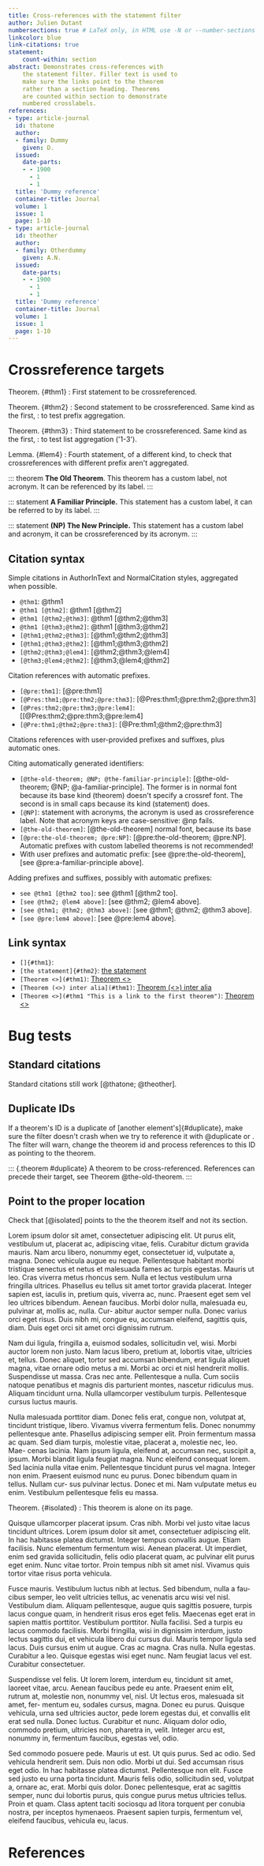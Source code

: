 ```yaml
---
title: Cross-references with the statement filter
author: Julien Dutant
numbersections: true # LaTeX only, in HTML use -N or --number-sections
linkcolor: blue
link-citations: true
statement:
    count-within: section
abstract: Demonstrates cross-references with
    the statement filter. Filler text is used to
    make sure the links point to the theorem
    rather than a section heading. Theorems
    are counted within section to demonstrate
    numbered crosslabels.
references:
- type: article-journal
  id: thatone
  author:
  - family: Dummy
    given: D.
  issued:
    date-parts:
    - - 1900
      - 1
      - 1
  title: 'Dummy reference'
  container-title: Journal
  volume: 1
  issue: 1
  page: 1-10
- type: article-journal
  id: theother
  author:
  - family: Otherdummy
    given: A.N.
  issued:
    date-parts:
    - - 1900
      - 1
      - 1
  title: 'Dummy reference'
  container-title: Journal
  volume: 1
  issue: 1
  page: 1-10
---
```


# Crossreference targets

Theorem. {#thm1}
: First statement to be crossreferenced.

Theorem. {#thm2}
: Second statement to be crossreferenced. Same kind as the first,
: to test prefix aggregation.

Theorem. {#thm3}
: Third statement to be crossreferenced. Same kind as the first,
: to test list aggregation ('1-3').

Lemma. {#lem4}
: Fourth statement, of a different kind, to check that 
  crossreferences with different prefix aren't aggregated.

::: theorem
**The Old Theorem**. This theorem has a custom label, not acronym.
It can be referenced by its label.
:::

::: statement
**A Familiar Principle.** This statement has a custom label, it can
be referred to by its label. 
:::

::: statement
**(NP) The New Principle.** This statement has a custom label and 
acronym, it can be crossreferenced by its acronym. 
:::

## Citation syntax

Simple citations in AuthorInText and NormalCitation styles,
aggregated when possible.

- `@thm1`: @thm1
- `@thm1 [@thm2]`: @thm1 [@thm2]
- `@thm1 [@thm2;@thm3]`: @thm1 [@thm2;@thm3]
- `@thm1 [@thm3;@thm2]`: @thm1 [@thm3;@thm2]
- `[@thm1;@thm2;@thm3]`: [@thm1;@thm2;@thm3]
- `[@thm1;@thm3;@thm2]`: [@thm1;@thm3;@thm2]
- `[@thm2;@thm3;@lem4]`: [@thm2;@thm3;@lem4]
- `[@thm3;@lem4;@thm2]`: [@thm3;@lem4;@thm2]

Citation references with automatic prefixes.

- `[@pre:thm1]`: [@pre:thm1]
- `[@Pres:thm1;@pre:thm2;@pre:thm3]`: [@Pres:thm1;@pre:thm2;@pre:thm3]
- `[@Pres:thm2;@pre:thm3;@pre:lem4]`: [[@Pres:thm2;@pre:thm3;@pre:lem4]
- `[@Pre:thm1;@thm2;@pre:thm3]`: [@Pre:thm1;@thm2;@pre:thm3]

Citations references with user-provided prefixes and suffixes, 
plus automatic ones. 

Citing automatically generated identifiers:

- `[@the-old-theorem; @NP; @the-familiar-principle]`:
  [@the-old-theorem; @NP; @a-familiar-principle]. The former is in 
  normal font because its base kind (theorem) doesn't specify a 
  crossref font. The second is in small caps because its kind 
  (statement) does.
- `[@NP]`: statement with acronyms, the acronym is used as 
  crossreference label. Note that acronym keys are case-sensitive: @np
  fails.
- `[@the-old-theorem]`: [@the-old-theorem] normal font, because its
  base 
- `[@pre:the-old-theorem; @pre:NP]`:
  [@pre:the-old-theorem; @pre:NP]. Automatic prefixes with custom
  labelled theorems is not recommended!
- With user prefixes and automatic prefix: [see @pre:the-old-theorem],
  [see @pre:a-familiar-principle above].
 
Adding prefixes and suffixes, possibly with automatic prefixes:

- `see @thm1 [@thm2 too]`: see @thm1 [@thm2 too].
- `[see @thm2; @lem4 above]`: [see @thm2; @lem4 above].
- `[see @thm1; @thm2; @thm3 above]`: [see @thm1; @thm2; @thm3 above].
- `[see @pre:lem4 above]`: [see @pre:lem4 above].

## Link syntax

* `[]{#thm1}`: [](#thm1)
* `[the statement]{#thm2}`: [the statement](#thm2)
* `[Theorem <>](#thm1)`: [Theorem <>](#thm1)
* `[Theorem (<>) inter alia](#thm1)`: [Theorem (<>) inter alia](#thm1)
* `[Theorem <>](#thm1 "This is a link to the first theorem")`: [Theorem <>](#thm1 "This is a link to the first theorem")

# Bug tests

## Standard citations

Standard citations still work [@thatone; @theother].

## Duplicate IDs

If a theorem's ID is a duplicate of [another element's]{#duplicate}, make sure the filter doesn't crash when we try to reference it with @duplicate
or [](#duplicate). The filter will warn, change the theorem id and process
references to this ID as pointing to the theorem. 

::: {.theorem #duplicate}
A theorem to be cross-referenced. References can precede their target, see
Theorem @the-old-theorem.
:::

## Point to the proper location

Check that [@isolated] points to the the theorem itself and not its section. 

Lorem ipsum dolor sit amet, consectetuer adipiscing elit. Ut purus elit, vestibulum ut, placerat ac, adipiscing vitae, felis. Curabitur dictum gravida mauris. Nam arcu libero, nonummy eget, consectetuer id, vulputate a, magna. Donec vehicula augue eu neque. Pellentesque habitant morbi tristique senectus et netus et malesuada fames ac turpis egestas. Mauris ut leo. Cras viverra metus rhoncus sem. Nulla et lectus vestibulum urna fringilla ultrices. Phasellus eu tellus sit amet tortor gravida placerat. Integer sapien est, iaculis in, pretium quis, viverra ac, nunc. Praesent eget sem vel leo ultrices bibendum. Aenean faucibus. Morbi dolor nulla, malesuada eu, pulvinar at, mollis ac, nulla. Cur- abitur auctor semper nulla. Donec varius orci eget risus. Duis nibh mi, congue eu, accumsan eleifend, sagittis quis, diam. Duis eget orci sit amet orci dignissim rutrum.

Nam dui ligula, fringilla a, euismod sodales, sollicitudin vel, wisi. Morbi auctor lorem non justo. Nam lacus libero, pretium at, lobortis vitae, ultricies et, tellus. Donec aliquet, tortor sed accumsan bibendum, erat ligula aliquet magna, vitae ornare odio metus a mi. Morbi ac orci et nisl hendrerit mollis. Suspendisse ut massa. Cras nec ante. Pellentesque a nulla. Cum sociis natoque penatibus et magnis dis parturient montes, nascetur ridiculus mus. Aliquam tincidunt urna. Nulla ullamcorper vestibulum turpis. Pellentesque cursus luctus mauris.

Nulla malesuada porttitor diam. Donec felis erat, congue non, volutpat at, tincidunt tristique, libero. Vivamus viverra fermentum felis. Donec nonummy pellentesque ante. Phasellus adipiscing semper elit. Proin fermentum massa ac quam. Sed diam turpis, molestie vitae, placerat a, molestie nec, leo. Mae- cenas lacinia. Nam ipsum ligula, eleifend at, accumsan nec, suscipit a, ipsum. Morbi blandit ligula feugiat magna. Nunc eleifend consequat lorem. Sed lacinia nulla vitae enim. Pellentesque tincidunt purus vel magna. Integer non enim. Praesent euismod nunc eu purus. Donec bibendum quam in tellus. Nullam cur- sus pulvinar lectus. Donec et mi. Nam vulputate metus eu enim. Vestibulum pellentesque felis eu massa.

Theorem. {#isolated}
: This theorem is alone on its page.

Quisque ullamcorper placerat ipsum. Cras nibh. Morbi vel justo vitae lacus tincidunt ultrices. Lorem ipsum dolor sit amet, consectetuer adipiscing elit. In hac habitasse platea dictumst. Integer tempus convallis augue. Etiam facilisis. Nunc elementum fermentum wisi. Aenean placerat. Ut imperdiet, enim sed gravida sollicitudin, felis odio placerat quam, ac pulvinar elit purus eget enim. Nunc vitae tortor. Proin tempus nibh sit amet nisl. Vivamus quis tortor vitae risus porta vehicula.

Fusce mauris. Vestibulum luctus nibh at lectus. Sed bibendum, nulla a fau- cibus semper, leo velit ultricies tellus, ac venenatis arcu wisi vel nisl. Vestibulum diam. Aliquam pellentesque, augue quis sagittis posuere, turpis lacus congue quam, in hendrerit risus eros eget felis. Maecenas eget erat in sapien mattis porttitor. Vestibulum porttitor. Nulla facilisi. Sed a turpis eu lacus commodo facilisis. Morbi fringilla, wisi in dignissim interdum, justo lectus sagittis dui, et vehicula libero dui cursus dui. Mauris tempor ligula sed lacus. Duis cursus enim ut augue. Cras ac magna. Cras nulla. Nulla egestas. Curabitur a leo. Quisque egestas wisi eget nunc. Nam feugiat lacus vel est. Curabitur consectetuer.

Suspendisse vel felis. Ut lorem lorem, interdum eu, tincidunt sit amet,
laoreet vitae, arcu. Aenean faucibus pede eu ante. Praesent enim elit, rutrum at, molestie non, nonummy vel, nisl. Ut lectus eros, malesuada sit amet, fer- mentum eu, sodales cursus, magna. Donec eu purus. Quisque vehicula, urna sed ultricies auctor, pede lorem egestas dui, et convallis elit erat sed nulla. Donec luctus. Curabitur et nunc. Aliquam dolor odio, commodo pretium, ultricies non, pharetra in, velit. Integer arcu est, nonummy in, fermentum faucibus, egestas vel, odio.

Sed commodo posuere pede. Mauris ut est. Ut quis purus. Sed ac odio. Sed vehicula hendrerit sem. Duis non odio. Morbi ut dui. Sed accumsan risus eget odio. In hac habitasse platea dictumst. Pellentesque non elit. Fusce sed justo eu urna porta tincidunt. Mauris felis odio, sollicitudin sed, volutpat a, ornare ac, erat. Morbi quis dolor. Donec pellentesque, erat ac sagittis semper, nunc dui lobortis purus, quis congue purus metus ultricies tellus. Proin et quam. Class aptent taciti sociosqu ad litora torquent per conubia nostra, per inceptos hymenaeos. Praesent sapien turpis, fermentum vel, eleifend faucibus, vehicula eu, lacus.

# References
